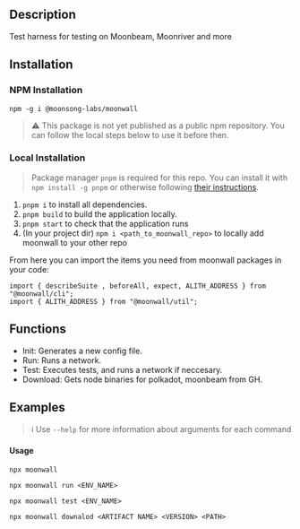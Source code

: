 ## Description

Test harness for testing on Moonbeam, Moonriver and more

## Installation

### NPM Installation
```
npm -g i @moonsong-labs/moonwall
```

> :warning: This package is not yet published as a public npm repository. You can follow the local steps below to use it before then.

### Local Installation

> Package manager `pnpm` is required for this repo. You can install it with `npm install -g pnpm` or otherwise following [their instructions](https://pnpm.io/installation).

1. `pnpm i` to install all dependencies.
2. `pnpm build` to build the application locally.
3. `pnpm start` to check that the application runs
4. (In your project dir) `npm i <path_to_moonwall_repo>` to locally add moonwall to your other repo

From here you can import the items you need from moonwall packages in your code:
```
import { describeSuite , beforeAll, expect, ALITH_ADDRESS } from "@moonwall/cli";
import { ALITH_ADDRESS } from "@moonwall/util";
```

## Functions

- Init: Generates a new config file.
- Run: Runs a network.
- Test: Executes tests, and runs a network if neccesary.
- Download: Gets node binaries for polkadot, moonbeam from GH.

## Examples

> :information_source: Use `--help` for more information about arguments for each command

#### Usage
```
npx moonwall
```

```
npx moonwall run <ENV_NAME>
```

```
npx moonwall test <ENV_NAME>
```

```
npx moonwall downalod <ARTIFACT NAME> <VERSION> <PATH>
```

